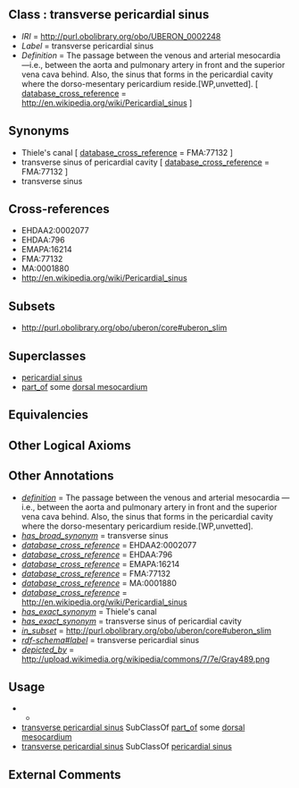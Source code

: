 
## Class : transverse pericardial sinus

 * *IRI* = http://purl.obolibrary.org/obo/UBERON_0002248
 * *Label* = transverse pericardial sinus
 * *Definition* = The passage between the venous and arterial mesocardia —i.e., between the aorta and pulmonary artery in front and the superior vena cava behind. Also, the sinus that forms in the pericardial cavity where the dorso-mesentary pericardium reside.[WP,unvetted]. [ [database_cross_reference](../../ef/oboInOwl#hasDbXref.md) = http://en.wikipedia.org/wiki/Pericardial_sinus ]

## Synonyms

 * Thiele's canal [ [database_cross_reference](../../ef/oboInOwl#hasDbXref.md) = FMA:77132 ]
 * transverse sinus of pericardial cavity [ [database_cross_reference](../../ef/oboInOwl#hasDbXref.md) = FMA:77132 ]
 * transverse sinus

## Cross-references

 * EHDAA2:0002077
 * EHDAA:796
 * EMAPA:16214
 * FMA:77132
 * MA:0001880
 * http://en.wikipedia.org/wiki/Pericardial_sinus

## Subsets

 * http://purl.obolibrary.org/obo/uberon/core#uberon_slim

## Superclasses

 * [pericardial sinus](../../UBERON/79/UBERON_0010279.md)
 * [part_of](../../BFO/50/BFO_0000050.md) some [dorsal mesocardium](../../UBERON/01/UBERON_0005601.md)

## Equivalencies


## Other Logical Axioms


## Other Annotations

 * *[definition](../../IAO/15/IAO_0000115.md)* = The passage between the venous and arterial mesocardia —i.e., between the aorta and pulmonary artery in front and the superior vena cava behind. Also, the sinus that forms in the pericardial cavity where the dorso-mesentary pericardium reside.[WP,unvetted].
 * *[has_broad_synonym](../../ym/oboInOwl#hasBroadSynonym.md)* = transverse sinus
 * *[database_cross_reference](../../ef/oboInOwl#hasDbXref.md)* = EHDAA2:0002077
 * *[database_cross_reference](../../ef/oboInOwl#hasDbXref.md)* = EHDAA:796
 * *[database_cross_reference](../../ef/oboInOwl#hasDbXref.md)* = EMAPA:16214
 * *[database_cross_reference](../../ef/oboInOwl#hasDbXref.md)* = FMA:77132
 * *[database_cross_reference](../../ef/oboInOwl#hasDbXref.md)* = MA:0001880
 * *[database_cross_reference](../../ef/oboInOwl#hasDbXref.md)* = http://en.wikipedia.org/wiki/Pericardial_sinus
 * *[has_exact_synonym](../../ym/oboInOwl#hasExactSynonym.md)* = Thiele's canal
 * *[has_exact_synonym](../../ym/oboInOwl#hasExactSynonym.md)* = transverse sinus of pericardial cavity
 * *[in_subset](../../et/oboInOwl#inSubset.md)* = http://purl.obolibrary.org/obo/uberon/core#uberon_slim
 * *[rdf-schema#label](../../el/rdf-schema#label.md)* = transverse pericardial sinus
 * *[depicted_by](../../depicted/by/depicted_by.md)* = http://upload.wikimedia.org/wikipedia/commons/7/7e/Gray489.png

## Usage

 * -
 * [transverse pericardial sinus](../../UBERON/48/UBERON_0002248.md) SubClassOf [part_of](../../BFO/50/BFO_0000050.md) some [dorsal mesocardium](../../UBERON/01/UBERON_0005601.md)
 * [transverse pericardial sinus](../../UBERON/48/UBERON_0002248.md) SubClassOf [pericardial sinus](../../UBERON/79/UBERON_0010279.md)

## External Comments

